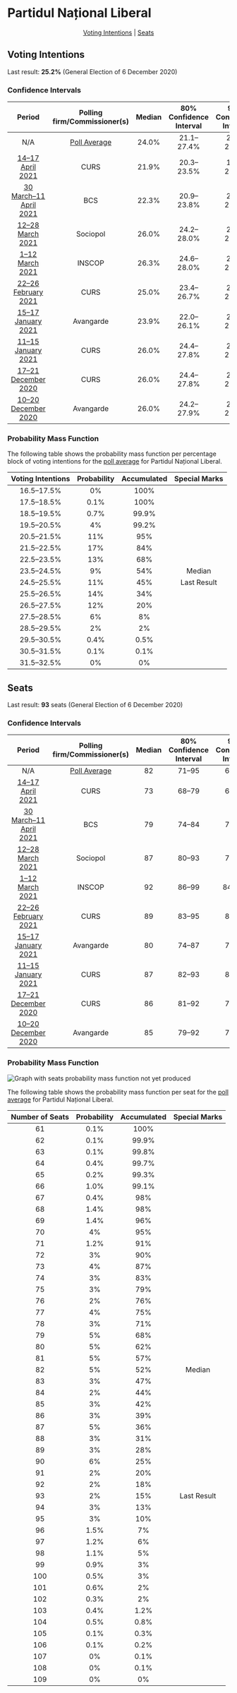 # Partidul Național Liberal

<p align="center"><a href="#voting-intentions">Voting Intentions</a> | <a href="#seats">Seats</a></p>

## Voting Intentions

Last result: **25.2%** (General Election of 6 December 2020)

### Confidence Intervals

| Period     | Polling firm/Commissioner(s) | Median | 80% Confidence Interval | 90% Confidence Interval | 95% Confidence Interval | 99% Confidence Interval |
|:----------:|:----------------:|:-----------:|:-----------------------:|:-----------------------:|:-----------------------:|:-----------------------:|
| N/A | [Poll Average](average.html) | 24.0% | 21.1–27.4% | 20.6–28.0% | 20.2–28.5% | 19.3–29.5% |
| [14–17 April 2021](2021-04-17-CURS.html) | CURS | 21.9% | 20.3–23.5% | 19.9–24.0% | 19.5–24.4% | 18.8–25.2% |
| [30 March–11 April 2021](2021-04-11-BCS.html) | BCS | 22.3% | 20.9–23.8% | 20.6–24.2% | 20.2–24.6% | 19.6–25.3% |
| [12–28 March 2021](2021-03-28-Sociopol.html) | Sociopol | 26.0% | 24.2–28.0% | 23.6–28.5% | 23.2–29.0% | 22.3–30.0% |
| [1–12 March 2021](2021-03-12-INSCOP.html) | INSCOP | 26.3% | 24.6–28.0% | 24.2–28.5% | 23.7–29.0% | 23.0–29.8% |
| [22–26 February 2021](2021-02-26-CURS.html) | CURS | 25.0% | 23.4–26.7% | 22.9–27.2% | 22.5–27.6% | 21.8–28.5% |
| [15–17 January 2021](2021-01-17-Avangarde.html) | Avangarde | 23.9% | 22.0–26.1% | 21.4–26.7% | 20.9–27.2% | 20.0–28.3% |
| [11–15 January 2021](2021-01-15-CURS.html) | CURS | 26.0% | 24.4–27.8% | 23.9–28.2% | 23.5–28.7% | 22.7–29.5% |
| [17–21 December 2020](2020-12-21-CURS.html) | CURS | 26.0% | 24.4–27.8% | 23.9–28.2% | 23.5–28.7% | 22.7–29.5% |
| [10–20 December 2020](2020-12-20-Avangarde.html) | Avangarde | 26.0% | 24.2–27.9% | 23.7–28.5% | 23.2–29.0% | 22.4–29.9% |

### Probability Mass Function

The following table shows the probability mass function per percentage block of voting intentions for the [poll average](average.html) for Partidul Național Liberal.

| Voting Intentions | Probability | Accumulated | Special Marks |
|:-----------------:|:-----------:|:-----------:|:-------------:|
| 16.5–17.5% | 0% | 100% |  |
| 17.5–18.5% | 0.1% | 100% |  |
| 18.5–19.5% | 0.7% | 99.9% |  |
| 19.5–20.5% | 4% | 99.2% |  |
| 20.5–21.5% | 11% | 95% |  |
| 21.5–22.5% | 17% | 84% |  |
| 22.5–23.5% | 13% | 68% |  |
| 23.5–24.5% | 9% | 54% | Median |
| 24.5–25.5% | 11% | 45% | Last Result |
| 25.5–26.5% | 14% | 34% |  |
| 26.5–27.5% | 12% | 20% |  |
| 27.5–28.5% | 6% | 8% |  |
| 28.5–29.5% | 2% | 2% |  |
| 29.5–30.5% | 0.4% | 0.5% |  |
| 30.5–31.5% | 0.1% | 0.1% |  |
| 31.5–32.5% | 0% | 0% |  |


## Seats

Last result: **93** seats (General Election of 6 December 2020)

### Confidence Intervals

| Period     | Polling firm/Commissioner(s) | Median | 80% Confidence Interval | 90% Confidence Interval | 95% Confidence Interval | 99% Confidence Interval |
|:----------:|:----------------:|:------:|:-----------------------:|:-----------------------:|:-----------------------:|:-----------------------:|
| N/A | [Poll Average](average.html) | 82 | 71–95 | 69–97 | 68–100 | 64–104 |
| [14–17 April 2021](2021-04-17-CURS.html) | CURS | 73 | 68–79 | 66–81 | 64–82 | 62–86 |
| [30 March–11 April 2021](2021-04-11-BCS.html) | BCS | 79 | 74–84 | 72–86 | 71–87 | 69–89 |
| [12–28 March 2021](2021-03-28-Sociopol.html) | Sociopol | 87 | 80–93 | 79–94 | 77–95 | 74–100 |
| [1–12 March 2021](2021-03-12-INSCOP.html) | INSCOP | 92 | 86–99 | 84–102 | 82–104 | 80–106 |
| [22–26 February 2021](2021-02-26-CURS.html) | CURS | 89 | 83–95 | 81–96 | 80–98 | 77–101 |
| [15–17 January 2021](2021-01-17-Avangarde.html) | Avangarde | 80 | 74–87 | 72–89 | 70–91 | 67–94 |
| [11–15 January 2021](2021-01-15-CURS.html) | CURS | 87 | 82–93 | 80–95 | 79–96 | 76–99 |
| [17–21 December 2020](2020-12-21-CURS.html) | CURS | 86 | 81–92 | 79–94 | 78–95 | 75–98 |
| [10–20 December 2020](2020-12-20-Avangarde.html) | Avangarde | 85 | 79–92 | 78–93 | 76–95 | 73–98 |

### Probability Mass Function

![Graph with seats probability mass function not yet produced](average-seats-pmf-partidulnaționalliberal.png "Seats Probability Mass Function")

The following table shows the probability mass function per seat for the [poll average](average.html) for Partidul Național Liberal.

| Number of Seats | Probability | Accumulated | Special Marks |
|:---------------:|:-----------:|:-----------:|:-------------:|
| 61 | 0.1% | 100% |  |
| 62 | 0.1% | 99.9% |  |
| 63 | 0.1% | 99.8% |  |
| 64 | 0.4% | 99.7% |  |
| 65 | 0.2% | 99.3% |  |
| 66 | 1.0% | 99.1% |  |
| 67 | 0.4% | 98% |  |
| 68 | 1.4% | 98% |  |
| 69 | 1.4% | 96% |  |
| 70 | 4% | 95% |  |
| 71 | 1.2% | 91% |  |
| 72 | 3% | 90% |  |
| 73 | 4% | 87% |  |
| 74 | 3% | 83% |  |
| 75 | 3% | 79% |  |
| 76 | 2% | 76% |  |
| 77 | 4% | 75% |  |
| 78 | 3% | 71% |  |
| 79 | 5% | 68% |  |
| 80 | 5% | 62% |  |
| 81 | 5% | 57% |  |
| 82 | 5% | 52% | Median |
| 83 | 3% | 47% |  |
| 84 | 2% | 44% |  |
| 85 | 3% | 42% |  |
| 86 | 3% | 39% |  |
| 87 | 5% | 36% |  |
| 88 | 3% | 31% |  |
| 89 | 3% | 28% |  |
| 90 | 6% | 25% |  |
| 91 | 2% | 20% |  |
| 92 | 2% | 18% |  |
| 93 | 2% | 15% | Last Result |
| 94 | 3% | 13% |  |
| 95 | 3% | 10% |  |
| 96 | 1.5% | 7% |  |
| 97 | 1.2% | 6% |  |
| 98 | 1.1% | 5% |  |
| 99 | 0.9% | 3% |  |
| 100 | 0.5% | 3% |  |
| 101 | 0.6% | 2% |  |
| 102 | 0.3% | 2% |  |
| 103 | 0.4% | 1.2% |  |
| 104 | 0.5% | 0.8% |  |
| 105 | 0.1% | 0.3% |  |
| 106 | 0.1% | 0.2% |  |
| 107 | 0% | 0.1% |  |
| 108 | 0% | 0.1% |  |
| 109 | 0% | 0% |  |


